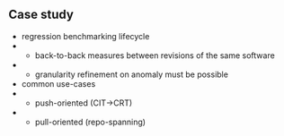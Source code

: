 ## Case study
* regression benchmarking lifecycle
* * back-to-back measures between revisions of the same software
* * granularity refinement on anomaly must be possible
* common use-cases
* * push-oriented (CIT->CRT)
* * pull-oriented (repo-spanning)
